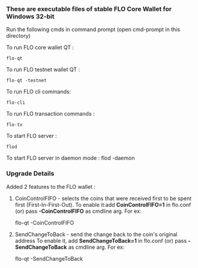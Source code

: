 ### These are executable files of stable FLO Core Wallet for Windows 32-bit

Run the following cmds in command prompt (open cmd-prompt in this directory)

To run FLO core wallet QT :

	flo-qt

To run FLO testnet wallet QT :

	flo-qt -testnet

To run FLO cli commands:

	flo-cli

To run FLO transaction commands :

	flo-tx

To start FLO server :

	flod

To start FLO server in daemon mode :
	flod -daemon


### Upgrade Details

Added 2 features to the FLO wallet :
1. CoinControlFIFO - selects the coins that were received first to be spent first (First-In-First-Out).
To enable it:add **CoinControlFIFO=1** in flo.conf (or) pass **-CoinControlFIFO** as cmdline arg. For ex:

	flo-qt -CoinControlFIFO

2. SendChangeToBack - send the change back to the coin's original address
To enable it, add **SendChangeToBack=1** in flo.conf (or) pass **-SendChangeToBack** as cmdline arg. For ex:

	flo-qt -SendChangeToBack

